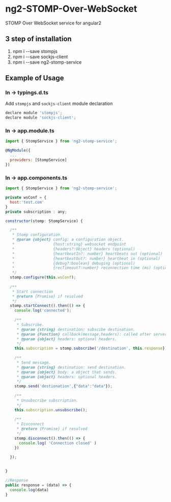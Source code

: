 # ng2-STOMP-Over-WebSocket
STOMP Over WebSocket service for angular2

## 3 step of installation

1) npm i --save stompjs
2) npm i --save sockjs-client
3) npm i --save ng2-stomp-service


## Example of Usage

### In -> typings.d.ts
Add `stompjs` and `sockjs-client` module declaration

```javascript
declare module 'stompjs';
declare module 'sockjs-client';
```

### In -> app.module.ts

```javascript
import { StompService } from 'ng2-stomp-service';

@NgModule({
  ...
  providers: [StompService]
})
```

### In -> app.components.ts

```javascript
import { StompService } from 'ng2-stomp-service';

private wsConf = {
  host:'test.com'
}
private subscription : any;

constructor(stomp: StompService) {

  /**
   * Stomp configuration.
   * @param {object} config: a configuration object.
   *                 {host:string} websocket endpoint
   *                 {headers?:Object} headers (optional)
   *                 {heartbeatIn?: number} heartbeats out (optional)
   *                 {heartbeatOut?: number} heartbeat in (optional)
   *                 {debug?:boolean} debuging (optional)
   *                 {recTimeout?:number} reconnection time (ms) (optional)
   */
  stomp.configure(this.wsConf);
  
  /**
   * Start connection
   * @return {Promise} if resolved
   */
  stomp.startConnect().then(() => {
    console.log('connected');
    
    /**
     * Subscribe.
     * @param {string} destination: subscibe destination.
     * @param {Function} callback(message,headers): called after server response.
     * @param {object} headers: optional headers.
     */
    this.subscription = stomp.subscribe('/destination', this.response});
    
    /**
     * Send message.
     * @param {string} destination: send destination.
     * @param {object} body: a object that sends.
     * @param {object} headers: optional headers.
     */
    stomp.send('destionation',{"data":"data"});
    
    /**
     * Unsubscribe subscription.
     */
    this.subscription.unsubscribe();
    
    /**
     * Disconnect
     * @return {Promise} if resolved
     */
    stomp.disconnect().then(() => {
      console.log( 'Connection closed' )
    })
    
  });
 

}

//Response
public response = (data) => {
  console.log(data)
}
  
  
```
